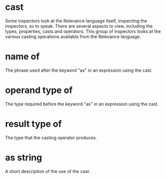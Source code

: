 # cast

Some inspectors look at the Relevance language itself, inspecting the inspectors, so to speak. There are several aspects to view, including the types, properties, casts and operators. This group of inspectors looks at the various casting operations available from the Relevance language.

# name of <cast>

The phrase used after the keyword &quot;as&quot; in an expression using the cast.

# operand type of <cast>

The type required before the keyword &quot;as&quot; in an expression using the cast.

# result type of <cast>

The type that the casting operator produces.

# <cast> as string

A short description of the use of the cast.
